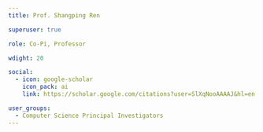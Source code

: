```yaml
---
title: Prof. Shangping Ren

superuser: true

role: Co-Pi, Professor

wdight: 20

social:
  - icon: google-scholar
    icon_pack: ai
    link: https://scholar.google.com/citations?user=SlXqNooAAAAJ&hl=en

user_groups:
  - Computer Science Principal Investigators
---
```

